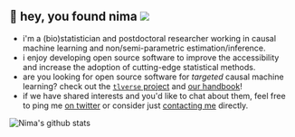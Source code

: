 ## :wave: hey, you found nima ![](https://komarev.com/ghpvc/?username=nhejazi&color=green)

- i'm a (bio)statistician and postdoctoral researcher working in causal machine
  learning and non/semi-parametric estimation/inference.
- i enjoy developing open source software to improve the accessibility and
  increase the adoption of cutting-edge statistical methods.
- are you looking for open source software for _targeted_ causal machine
  learning? check out the [`tlverse` project](https://github.com/tlverse) and
  [our handbook](https://tlverse.org/tlverse-handbook)!
- if we have shared interests and you'd like to chat about them, feel free to
  ping me [on twitter](https://twitter.com/nshejazi) or consider just
  [contacting me](https://nimahejazi.org/#contact) directly.

![Nima's github stats](https://github-readme-stats.vercel.app/api?username=nhejazi&show_icons=true&count_private=true&theme=radical)
